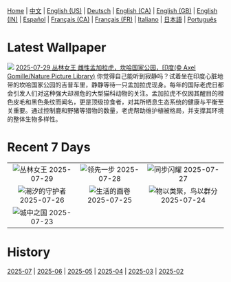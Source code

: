 [Home](../README.md) | [中文](zh-CN.md) | [English (US)](en-US.md) | [Deutsch](de-DE.md) | [English (CA)](en-CA.md) | [English (GB)](en-GB.md) | [English (IN)](en-IN.md) | [Español](es-ES.md) | [Français (CA)](fr-CA.md) | [Français (FR)](fr-FR.md) | [Italiano](it-IT.md) | [日本語](ja-JP.md) | [Português](pt-BR.md)

# Latest Wallpaper
![](https://www.bing.com/th?id=OHR.TigerDay_ZH-CN4359136631_UHD.jpg)
[2025-07-29 丛林女王 雌性孟加拉虎，坎哈国家公园，印度(© Axel Gomille/Nature Picture Library)](https://www.bing.com/th?id=OHR.TigerDay_ZH-CN4359136631_UHD.jpg)
你觉得自己能听到寂静吗？试着坐在印度心脏地带的坎哈国家公园的吉普车里，静静等待一只孟加拉虎现身。每年的国际老虎日都会引发人们对这种强大却濒危的大型猫科动物的关注。孟加拉虎不仅因其醒目的橙色皮毛和黑色条纹而闻名，更是顶级掠食者，对其所栖息生态系统的健康与平衡至关重要。通过控制鹿和野猪等猎物的数量，老虎帮助维护植被格局，并支撑其环境的整体生物多样性。

# Recent 7 Days
|  |  |  |
|:---:|:---:|:---:|
| ![](https://www.bing.com/th?id=OHR.TigerDay_ZH-CN4359136631_400x240.jpg "丛林女王") 2025-07-29 | ![](https://www.bing.com/th?id=OHR.MongoliaYurts_ZH-CN4015475887_400x240.jpg "领先一步") 2025-07-28 | ![](https://www.bing.com/th?id=OHR.BlackfinBarracuda_ZH-CN3850642551_400x240.jpg "同步闪耀") 2025-07-27 |
| ![](https://www.bing.com/th?id=OHR.MangroveTwilight_ZH-CN3596666263_400x240.jpg "潮汐的守护者") 2025-07-26 | ![](https://www.bing.com/th?id=OHR.LasPalmas_ZH-CN5993442425_400x240.jpg "生活的画卷") 2025-07-25 | ![](https://www.bing.com/th?id=OHR.AshyWoodswallow_ZH-CN3224168805_400x240.jpg "物以类聚，鸟以群分") 2025-07-24 |
| ![](https://www.bing.com/th?id=OHR.VaticanCity_ZH-CN3075109504_400x240.jpg "城中之国") 2025-07-23 |  |  |

# History
[2025-07](../archives/wallpaper/zh-CN/w_2025_07.md) | [2025-06](../archives/wallpaper/zh-CN/w_2025_06.md) | [2025-05](../archives/wallpaper/zh-CN/w_2025_05.md) | [2025-04](../archives/wallpaper/zh-CN/w_2025_04.md) | [2025-03](../archives/wallpaper/zh-CN/w_2025_03.md) | [2025-02](../archives/wallpaper/zh-CN/w_2025_02.md)
